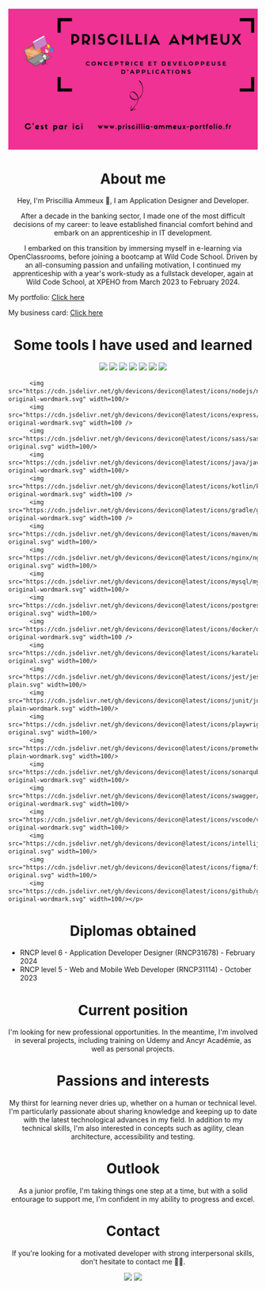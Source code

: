 <p align="center"><img src="image.jpg"/></p>

<h1 align="center">About me</h1>
<p align="center">Hey, I'm Priscillia Ammeux 🐞,  I am Application Designer and Developer.</p>

<p align="center">After a decade in the banking sector, I made one of the most difficult decisions of my career: to leave established financial comfort behind and embark on an apprenticeship in IT development.</p>

<p align="center">I embarked on this transition by immersing myself in e-learning via OpenClassrooms, before joining a bootcamp at Wild Code School. Driven by an all-consuming passion and unfailing motivation, I continued my apprenticeship with a year's work-study as a fullstack developer, again at Wild Code School, at XPEHO from March 2023 to February 2024.</p>

<p>My portfolio: <a href="www.priscillia-ammeux-portfolio.fr">Click here</a></p>
<p>My business card: <a href="/card.png">Click here</a></p>

<h1 align="center">Some tools I have used and learned</h1>

<p align="center">
          <img src="https://cdn.jsdelivr.net/gh/devicons/devicon@latest/icons/dart/dart-plain-wordmark.svg" width=100/> 
          <img src="https://cdn.jsdelivr.net/gh/devicons/devicon@latest/icons/flutter/flutter-original.svg" width=100 /> 
          <img src="https://cdn.jsdelivr.net/gh/devicons/devicon@latest/icons/javascript/javascript-original.svg" width=100/>
          <img src="https://cdn.jsdelivr.net/gh/devicons/devicon@latest/icons/typescript/typescript-original.svg" width=100 />
          <img src="https://cdn.jsdelivr.net/gh/devicons/devicon@latest/icons/next/next-original.svg" width=100 />        
          <img src="https://cdn.jsdelivr.net/gh/devicons/devicon@latest/icons/vuejs/vuejs-original-wordmark.svg" width=100 />
          <img src="https://cdn.jsdelivr.net/gh/devicons/devicon@latest/icons/react/react-original-wordmark.svg" width=100/>

          <img src="https://cdn.jsdelivr.net/gh/devicons/devicon@latest/icons/nodejs/nodejs-original-wordmark.svg" width=100/>
          <img src="https://cdn.jsdelivr.net/gh/devicons/devicon@latest/icons/express/express-original-wordmark.svg" width=100 />
          <img src="https://cdn.jsdelivr.net/gh/devicons/devicon@latest/icons/sass/sass-original.svg" width=100/>
          <img src="https://cdn.jsdelivr.net/gh/devicons/devicon@latest/icons/java/java-original-wordmark.svg" width=100/>
          <img src="https://cdn.jsdelivr.net/gh/devicons/devicon@latest/icons/kotlin/kotlin-original-wordmark.svg" width=100 />
          <img src="https://cdn.jsdelivr.net/gh/devicons/devicon@latest/icons/gradle/gradle-original-wordmark.svg" width=100 />
          <img src="https://cdn.jsdelivr.net/gh/devicons/devicon@latest/icons/maven/maven-original.svg" width=100/>
          <img src="https://cdn.jsdelivr.net/gh/devicons/devicon@latest/icons/nginx/nginx-original.svg" width=100/>
          <img src="https://cdn.jsdelivr.net/gh/devicons/devicon@latest/icons/mysql/mysql-original-wordmark.svg" width=100/>
          <img src="https://cdn.jsdelivr.net/gh/devicons/devicon@latest/icons/postgresql/postgresql-original.svg" width=100/>
          <img src="https://cdn.jsdelivr.net/gh/devicons/devicon@latest/icons/docker/docker-original-wordmark.svg" width=100 />
          <img src="https://cdn.jsdelivr.net/gh/devicons/devicon@latest/icons/karatelabs/karatelabs-original.svg" width=100/>
          <img src="https://cdn.jsdelivr.net/gh/devicons/devicon@latest/icons/jest/jest-plain.svg" width=100/>
          <img src="https://cdn.jsdelivr.net/gh/devicons/devicon@latest/icons/junit/junit-plain-wordmark.svg" width=100/>
          <img src="https://cdn.jsdelivr.net/gh/devicons/devicon@latest/icons/playwright/playwright-original.svg" width=100/>
          <img src="https://cdn.jsdelivr.net/gh/devicons/devicon@latest/icons/prometheus/prometheus-plain-wordmark.svg" width=100/>
          <img src="https://cdn.jsdelivr.net/gh/devicons/devicon@latest/icons/sonarqube/sonarqube-original-wordmark.svg" width=100/>
          <img src="https://cdn.jsdelivr.net/gh/devicons/devicon@latest/icons/swagger/swagger-original-wordmark.svg" width=100/>
          <img src="https://cdn.jsdelivr.net/gh/devicons/devicon@latest/icons/vscode/vscode-original-wordmark.svg" width=100/>
          <img src="https://cdn.jsdelivr.net/gh/devicons/devicon@latest/icons/intellij/intellij-original.svg" width=100/>
          <img src="https://cdn.jsdelivr.net/gh/devicons/devicon@latest/icons/figma/figma-original.svg" width=100/>
          <img src="https://cdn.jsdelivr.net/gh/devicons/devicon@latest/icons/github/github-original-wordmark.svg" width=100/></p>

<h1 align="center">Diplomas obtained</h1>
<ul>
  <li>RNCP level 6 - Application Developer Designer (RNCP31678) - February 2024</li>
  <li>RNCP level 5 - Web and Mobile Web Developer (RNCP31114) - October 2023</li>
  
</ul>

<h1 align="center">Current position</h1>
<p align="center">I'm looking for new professional opportunities. In the meantime, I'm involved in several projects, including training on Udemy and Ancyr Académie, as well as personal projects.</p>

<h1 align="center">Passions and interests</h1>
<p align="center">My thirst for learning never dries up, whether on a human or technical level. I'm particularly passionate about sharing knowledge and keeping up to date with the latest technological advances in my field. In addition to my technical skills, I'm also interested in concepts such as agility, clean architecture, accessibility and testing.</p>

<h1 align="center">Outlook</h1>
<p align="center">As a junior profile, I'm taking things one step at a time, but with a solid entourage to support me, I'm confident in my ability to progress and excel.</p>

<h1 align="center">Contact</h1>
<p align="center">If you're looking for a motivated developer with strong interpersonal skills, don't hesitate to contact me 🐞😉.</p>

<p align=center>
          <a href="mailto: priscillia.ammeux.pro@gmail.com"><img src="https://img.shields.io/badge/-Email-c14438?style=flat-square&logo=Gmail&logoColor=white&link=mailto:priscillia.ammeux.pro@gmail.com"/></a>
          <a href="https://www.linkedin.com/in/priscillia-ammeux/"> <img src="https://img.shields.io/badge/-Linkedin-blue?style=flat-square&logo=Linkedin&logoColor=white&link=https://www.linkedin.com/in/priscillia-ammeux/"</a>
</p>
